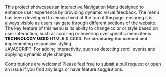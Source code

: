This project showcases an Interactive Navigation Menu designed to enhance user experience by providing dynamic visual feedback. The menu has been developed to remain fixed at the top of the page, ensuring it is always visible as users navigate through different sections of the website. The key feature of this menu is its ability to change color or style based on user interaction, such as scrolling or hovering over specific menu items.
<b>TECHNOLOGY USED </b> 
HTML5 & CSS3: For structuring the content and implementing responsive styling.<br/>
JAVASCRIPT: For adding interactivity, such as detecting scroll events and applying dynamic style changes.

Contributions are welcome! Please feel free to submit a pull request or open an issue if you find any bugs or have feature suggestions.
